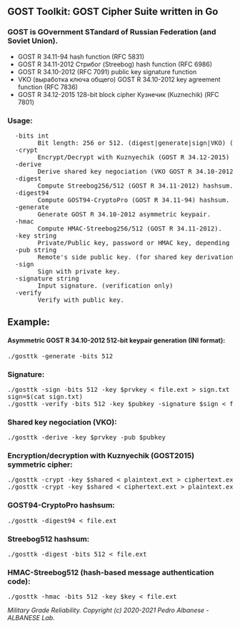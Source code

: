 ## GOST Toolkit: GOST Cipher Suite written in Go

### GOST is GOvernment STandard of Russian Federation (and Soviet Union).

* GOST R 34.11-94 hash function (RFC 5831)
* GOST R 34.11-2012 Стрибог (Streebog) hash function (RFC 6986)
* GOST R 34.10-2012 (RFC 7091) public key signature function
* VKO (выработка ключа общего) GOST R 34.10-2012 key agreement function (RFC 7836)
* GOST R 34.12-2015 128-bit block cipher Кузнечик (Kuznechik) (RFC 7801)

### Usage:
<pre>  -bits int
        Bit length: 256 or 512. (digest|generate|sign|VKO) (default 256)
  -crypt
        Encrypt/Decrypt with Kuznyechik (GOST R 34.12-2015) symmetric cipher.
  -derive
        Derive shared key negociation (VKO GOST R 34.10-2012).
  -digest
        Compute Streebog256/512 (GOST R 34.11-2012) hashsum.
  -digest94
        Compute GOST94-CryptoPro (GOST R 34.11-94) hashsum.
  -generate
        Generate GOST R 34.10-2012 asymmetric keypair.
  -hmac
        Compute HMAC-Streebog256/512 (GOST R 34.11-2012).
  -key string
        Private/Public key, password or HMAC key, depending on operation.
  -pub string
        Remote's side public key. (for shared key derivation only)
  -sign
        Sign with private key.
  -signature string
        Input signature. (verification only)
  -verify
        Verify with public key.</pre>
## Example:
#### Asymmetric GOST R 34.10-2012 512-bit keypair generation (INI format):
<pre>./gosttk -generate -bits 512
</pre>
### Signature:
<pre>./gosttk -sign -bits 512 -key $prvkey < file.ext > sign.txt
sign=$(cat sign.txt)
./gosttk -verify -bits 512 -key $pubkey -signature $sign < file.ext
</pre>
### Shared key negociation (VKO):
<pre>./gosttk -derive -key $prvkey -pub $pubkey
</pre>
### Encryption/decryption with Kuznyechik (GOST2015) symmetric cipher:
<pre>./gosttk -crypt -key $shared < plaintext.ext > ciphertext.ext
./gosttk -crypt -key $shared < ciphertext.ext > plaintext.ext
</pre>
### GOST94-CryptoPro hashsum:
<pre>./gosttk -digest94 < file.ext
</pre>
### Streebog512 hashsum:
<pre>./gosttk -digest -bits 512 < file.ext
</pre>
### HMAC-Streebog512 (hash-based message authentication code):
<pre>./gosttk -hmac -bits 512 -key $key < file.ext
</pre>

*Military Grade Reliability. Copyright (c) 2020-2021 Pedro Albanese - ALBANESE Lab.*
